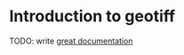 # Introduction to geotiff

TODO: write [great documentation](http://jacobian.org/writing/great-documentation/what-to-write/)
